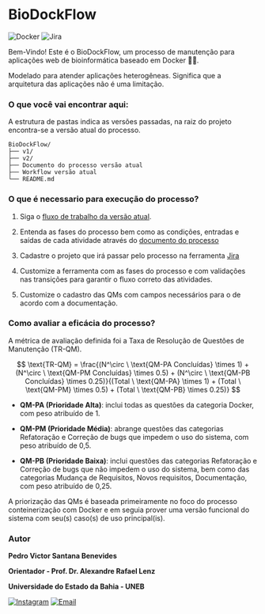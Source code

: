 # BioDockFlow

![Docker](https://img.shields.io/badge/Docker-619AFB?style=for-the-badge&logo=docker&logoColor=white) ![Jira](https://img.shields.io/badge/Jira-blue?style=for-the-badge&logo=jira&logoColor=white)

Bem-Vindo! Este é o BioDockFlow, um processo de manutenção para aplicações web de bioinformática baseado em Docker 🚀🐋.

Modelado para atender aplicações heterogêneas. Significa que a arquitetura das aplicações não é uma limitação.

### O que você vai encontrar aqui:
A estrutura de pastas indica as versões passadas, na raiz do projeto encontra-se a versão atual do processo.

```
BioDockFlow/
├── v1/
├── v2/
├── Documento do processo versão atual
├── Workflow versão atual
└── README.md
```

### O que é necessario para execução do processo?
1. Siga o [fluxo de trabalho da versão atual](BioDockFlow%20-%20WorkFlow%20-%20v3.png). 

2. Entenda as fases do processo bem como as condições, entradas e saídas de cada atividade através do [documento do processo](/BioDockFlow%20-%20Maintenance%20Process%20-%20v3.pdf)

3. Cadastre o projeto que irá passar pelo processo na ferramenta [Jira](https://www.atlassian.com/br/software/jira)

4. Customize a ferramenta com as fases do processo e com validações nas transições para garantir o fluxo correto das atividades.

5. Customize o cadastro das QMs com campos necessários para o de acordo com a documentação.


### Como avaliar a eficácia do processo?
A métrica de avaliação definida foi a Taxa de Resolução de Questões de Manutenção (TR-QM).

$$
\text{TR-QM} = \frac{(N^\circ \ \text{QM-PA Concluídas} \times 1) + (N^\circ \ \text{QM-PM Concluídas} \times 0.5) + (N^\circ \ \text{QM-PB Concluídas} \times 0.25)}{(Total \ \text{QM-PA} \times 1) + (Total \ \text{QM-PM} \times 0.5) + (Total \ \text{QM-PB} \times 0.25)}
$$

- **QM-PA (Prioridade Alta)**: inclui todas as questões da categoria Docker, com peso atribuído de 1.

- **QM-PM (Prioridade Média)**: abrange questões das categorias Refatoração e Correção de bugs que impedem o uso do sistema, com peso atribuído de 0,5.

- **QM-PB (Prioridade Baixa)**: inclui questões das categorias Refatoração e Correção de bugs que não impedem o uso do sistema, bem como das categorias Mudança de Requisitos, Novos requisitos, Documentação, com peso atribuído de 0,25.

A priorização das QMs é baseada primeiramente no foco do processo conteinerização com Docker e em seguia prover uma versão funcional do sistema com seu(s) caso(s) de uso principal(is).

### Autor
**Pedro Victor Santana Benevides**

**Orientador - Prof. Dr. Alexandre Rafael Lenz**

**Universidade do Estado da Bahia - UNEB**

[![Instagram](https://img.shields.io/badge/Instagram-E4405F?style=for-the-badge&logo=instagram&logoColor=white)](https://www.instagram.com/pedr.vtr/)   [![Email](https://img.shields.io/badge/Email-D14836?style=for-the-badge&logo=gmail&logoColor=white)](mailto:pvsbenevides197@gmail.com)

